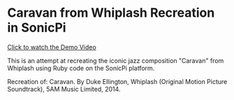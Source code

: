 # Caravan from Whiplash Recreation in SonicPi

[Click to watch the Demo Video](https://youtu.be/FvU6aWD9HWw)

This is an attempt at recreating the iconic jazz composition "Caravan" from Whiplash using Ruby code on the SonicPi platform.

Recreation of:
Caravan. By Duke Ellington, Whiplash (Original Motion Picture Soundtrack), 5AM Music Limited, 2014.
